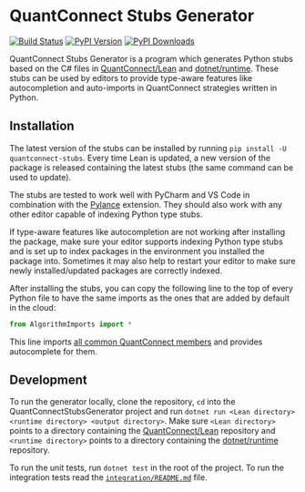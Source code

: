 # QuantConnect Stubs Generator

[![Build Status](https://github.com/QuantConnect/quantconnect-stubs-generator/workflows/Build/badge.svg)](https://github.com/QuantConnect/quantconnect-stubs-generator/actions?query=workflow%3ABuild)
[![PyPI Version](https://img.shields.io/pypi/v/quantconnect-stubs)](https://pypi.org/project/quantconnect-stubs/)
[![PyPI Downloads](https://img.shields.io/pypi/dm/quantconnect-stubs)](https://pypi.org/project/quantconnect-stubs/)

QuantConnect Stubs Generator is a program which generates Python stubs based on the C# files in [QuantConnect/Lean](https://github.com/QuantConnect/Lean) and [dotnet/runtime](https://github.com/dotnet/runtime). These stubs can be used by editors to provide type-aware features like autocompletion and auto-imports in QuantConnect strategies written in Python.

## Installation

The latest version of the stubs can be installed by running `pip install -U quantconnect-stubs`. Every time Lean is updated, a new version of the package is released containing the latest stubs (the same command can be used to update).

The stubs are tested to work well with PyCharm and VS Code in combination with the [Pylance](https://marketplace.visualstudio.com/items?itemName=ms-python.vscode-pylance) extension. They should also work with any other editor capable of indexing Python type stubs.

If type-aware features like autocompletion are not working after installing the package, make sure your editor supports indexing Python type stubs and is set up to index packages in the environment you installed the package into. Sometimes it may also help to restart your editor to make sure newly installed/updated packages are correctly indexed.

After installing the stubs, you can copy the following line to the top of every Python file to have the same imports as the ones that are added by default in the cloud:
```py
from AlgorithmImports import *
```

This line imports [all common QuantConnect members](https://github.com/QuantConnect/Lean/blob/master/Common/AlgorithmImports.py) and provides autocomplete for them.

## Development

To run the generator locally, clone the repository, `cd` into the QuantConnectStubsGenerator project and run `dotnet run <Lean directory> <runtime directory> <output directory>`. Make sure `<Lean directory>` points to a directory containing the [QuantConnect/Lean](https://github.com/QuantConnect/Lean) repository and `<runtime directory>` points to a directory containing the [dotnet/runtime](https://github.com/dotnet/runtime) repository.

To run the unit tests, run `dotnet test` in the root of the project. To run the integration tests read the [`integration/README.md`](./integration/README.md) file.
